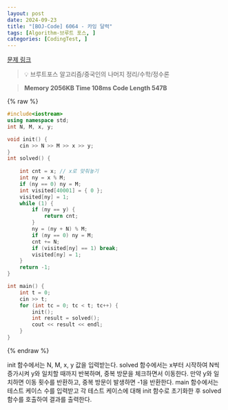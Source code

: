 ```yaml
---
layout: post
date: 2024-09-23
title: "[BOJ-Code] 6064 - 카잉 달력"
tags: [Algorithm-브루트 포스, ]
categories: [CodingTest, ]
---
```


[문제 링크](https://www.acmicpc.net/problem/6064)


> 💡 브루트포스 알고리즘/중국인의 나머지 정리/수학/정수론


> **Memory   2056KB                                   Time   108ms                                Code Length   547B**



{% raw %}
```c++
#include<iostream>
using namespace std;
int N, M, x, y;

void init() {
	cin >> N >> M >> x >> y;
}
int solved() {
	
	int cnt = x; // x로 맞춰놓기
	int ny = x % M;
	if (ny == 0) ny = M;
	int visited[40001] = { 0 };
	visited[ny] = 1;
	while (1) {
		if (ny == y) {
			return cnt;
		}
		ny = (ny + N) % M;
		if (ny == 0) ny = M;
		cnt += N;
		if (visited[ny] == 1) break;
		visited[ny] = 1;
	}
	return -1;
}

int main() {
	int t = 0;
	cin >> t;
	for (int tc = 0; tc < t; tc++) {
		init();
		int result = solved();
		cout << result << endl;
	}
}
```
{% endraw %}



init 함수에서는 N, M, x, y 값을 입력받는다. solved 함수에서는 x부터 시작하여 N씩 증가시켜 y와 일치할 때까지 반복하며, 중복 방문을 체크하면서 이동한다. 만약 y와 일치하면 이동 횟수를 반환하고, 중복 방문이 발생하면 -1을 반환한다. main 함수에서는 테스트 케이스 수를 입력받고 각 테스트 케이스에 대해 init 함수로 초기화한 후 solved 함수를 호출하여 결과를 출력한다.

